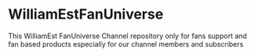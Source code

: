 # WilliamEstFanUniverse
This WilliamEst FanUniverse Channel repository only for fans support and fan based products especially for our channel members and subscribers 
